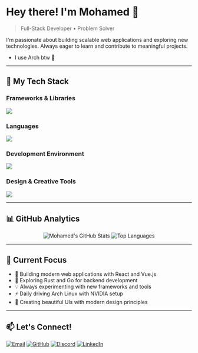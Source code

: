 # Hey there! I'm Mohamed 👋

> Full-Stack Developer • Problem Solver 

I'm passionate about building scalable web applications and exploring new technologies. Always eager to learn and contribute to meaningful projects.

- I use Arch btw 🐧

---

## 🚀 My Tech Stack

### **Frameworks & Libraries**
<img src="https://go-skill-icons.vercel.app/api/icons?i=react,nodejs,tailwind,flask,express&perline=5"/>

### **Languages**
<img src="https://go-skill-icons.vercel.app/api/icons?i=ts,js,python,c,html,css,sass,sqlite,markdown&perline=5"/>

### **Development Environment**
<img src="https://go-skill-icons.vercel.app/api/icons?i=debian,arch,git,github,npm,vscode,leetcode&perline=5"/>

### **Design & Creative Tools**
<img src="https://go-skill-icons.vercel.app/api/icons?i=figma,ps,ai,obsidian&perline=5"/>

---

## 📊 GitHub Analytics

<div align="center"> 
  
![Mohamed's GitHub Stats](https://github-readme-stats.vercel.app/api?username=mohamedaatid&show_icons=true&theme=tokyonight&hide_border=true&bg_color=0d1117&title_color=58a6ff&text_color=c9d1d9&icon_color=79c0ff)
![Top Languages](https://github-readme-stats.vercel.app/api/top-langs/?username=mohamedaatid&layout=compact&theme=tokyonight&hide_border=true&bg_color=0d1117&title_color=58a6ff&text_color=c9d1d9&card_width=445)

</div>

---

## 🌟 Current Focus

- 🔭 Building modern web applications with React and Vue.js
- 🌱 Exploring Rust and Go for backend development
- 💡 Always experimenting with new frameworks and tools
- ⚡ Daily driving Arch Linux with NVIDIA setup
- 🎨 Creating beautiful UIs with modern design principles

---

## 📫 Let's Connect!

[![Email](https://img.shields.io/badge/Email-D14836?style=for-the-badge&logo=gmail&logoColor=white)](mailto:mohamedaatid.dd@gmail.com)
[![GitHub](https://img.shields.io/badge/GitHub-181717?style=for-the-badge&logo=github&logoColor=white)](https://github.com/mohamedaatid)
[![Discord](https://img.shields.io/badge/Discord-5865F2?style=for-the-badge&logo=discord&logoColor=white)](https://discord.gg/Dsg4Uv2a)
[![LinkedIn](https://img.shields.io/badge/LinkedIn-0077B5?style=for-the-badge&logo=linkedin&logoColor=white)](www.linkedin.com/in/mohamed-aatid-4926a9312)


